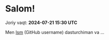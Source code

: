 # Salom!

Joriy vaqt: **2024-07-21 15:30 UTC**

Men [Ism](https://github.com/SharipovIskandar) (GitHub username) dasturchiman va ... 




